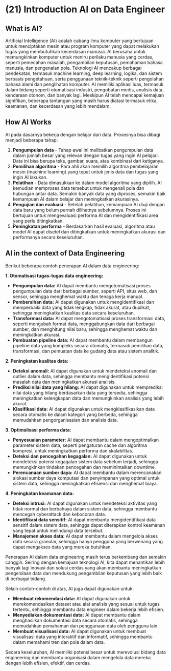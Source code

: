 # (21) Introduction AI on Data Engineer

## What is AI?

Artificial Intelligence (AI) adalah cabang ilmu komputer yang bertujuan untuk menciptakan mesin atau program komputer yang dapat melakukan tugas yang membutuhkan kecerdasan manusia. AI berusaha untuk memungkinkan komputer untuk meniru perilaku manusia yang cerdas, seperti pemecahan masalah, pengambilan keputusan, pemahaman bahasa manusia, dan pengenalan pola. Teknologi AI mencakup berbagai pendekatan, termasuk machine learning, deep learning, logika, dan sistem berbasis pengetahuan, serta penggunaan teknik-teknik seperti pengolahan bahasa alami dan penglihatan komputer. AI memiliki aplikasi luas, termasuk dalam bidang seperti otomatisasi industri, pengobatan medis, analisis data, kendaraan otonom, dan banyak lagi. Meskipun AI telah mencapai kemajuan signifikan, beberapa tantangan yang masih harus diatasi termasuk etika, keamanan, dan kecerdasan yang lebih mendalam.


## How AI Works

AI pada dasarnya bekerja dengan belajar dari data.  Prosesnya bisa dibagi menjadi beberapa tahap:
1. **Pengumpulan data**  -  Tahap awal ini melibatkan pengumpulan data dalam jumlah besar yang relevan dengan tugas yang ingin AI pelajari. Data ini bisa berupa teks, gambar, suara, atau kombinasi dari ketiganya. 
2. **Pemilihan algoritma**  -  Para ahli akan memilih algoritma pembelajaran mesin (machine learning) yang tepat untuk jenis data dan tugas yang ingin AI lakukan. 
3. **Pelatihan**  -  Data dimasukkan ke dalam model algoritma yang dipilih.  AI kemudian memproses data tersebut untuk mengenali pola dan hubungan antar data.  Semakin banyak data yang diproses, semakin baik kemampuan AI dalam belajar dan meningkatkan akurasinya.
4. **Pengujian dan evaluasi**  -  Setelah pelatihan, kemampuan AI diuji dengan data baru yang belum pernah dilihatnya sebelumnya.  Proses ini bertujuan untuk mengevaluasi performa AI dan mengidentifikasi area yang perlu ditingkatkan.
5. **Peningkatan performa**  -  Berdasarkan hasil evaluasi, algoritma atau model AI dapat disetel dan ditingkatkan untuk meningkatkan akurasi dan performanya secara keseluruhan.

## AI in the context of Data Engineering

Berikut beberapa contoh penerapan AI dalam data engineering:

**1. Otomatisasi tugas-tugas data engineering:**

* **Pengumpulan data:** AI dapat membantu mengotomatisasi proses pengumpulan data dari berbagai sumber, seperti API, situs web, dan sensor, sehingga menghemat waktu dan tenaga kerja manual.
* **Pembersihan data:** AI dapat digunakan untuk mengidentifikasi dan memperbaiki data yang tidak lengkap, tidak akurat, atau duplikat, sehingga meningkatkan kualitas data secara keseluruhan.
* **Transformasi data:** AI dapat mengotomatisasi proses transformasi data, seperti mengubah format data, menggabungkan data dari berbagai sumber, dan menghitung nilai baru, sehingga menghemat waktu dan meningkatkan akurasi.
* **Pembuatan pipeline data:** AI dapat membantu dalam membangun pipeline data yang kompleks secara otomatis, termasuk pemilihan data, transformasi, dan pemuatan data ke gudang data atau sistem analitik.

**2. Peningkatan kualitas data:**

* **Deteksi anomali:** AI dapat digunakan untuk mendeteksi anomali dan outlier dalam data, sehingga membantu mengidentifikasi potensi masalah data dan meningkatkan akurasi analisis.
* **Prediksi nilai data yang hilang:** AI dapat digunakan untuk memprediksi nilai data yang hilang berdasarkan data yang tersedia, sehingga meningkatkan kelengkapan data dan memungkinkan analisis yang lebih akurat.
* **Klasifikasi data:** AI dapat digunakan untuk mengklasifikasikan data secara otomatis ke dalam kategori yang berbeda, sehingga memudahkan pengorganisasian dan analisis data.

**3. Optimalisasi performa data:**

* **Penyesuaian parameter:** AI dapat membantu dalam mengoptimalkan parameter sistem data, seperti pengaturan cache dan algoritma kompresi, untuk meningkatkan performa dan skalabilitas.
* **Deteksi dan pencegahan kegagalan:** AI dapat digunakan untuk mendeteksi potensi kegagalan sistem data sebelum terjadi, sehingga memungkinkan tindakan pencegahan dan meminimalkan downtime.
* **Perencanaan sumber daya:** AI dapat membantu dalam merencanakan alokasi sumber daya komputasi dan penyimpanan yang optimal untuk sistem data, sehingga meningkatkan efisiensi dan menghemat biaya.

**4. Peningkatan keamanan data:**

* **Deteksi intrusi:** AI dapat digunakan untuk mendeteksi aktivitas yang tidak normal dan berbahaya dalam sistem data, sehingga membantu mencegah cyberattack dan kebocoran data.
* **Identifikasi data sensitif:** AI dapat membantu mengidentifikasi data sensitif dalam sistem data, sehingga dapat diterapkan kontrol keamanan yang tepat untuk melindungi data tersebut.
* **Manajemen akses data:** AI dapat membantu dalam mengelola akses data secara granular, sehingga hanya pengguna yang berwenang yang dapat mengakses data yang mereka butuhkan.

Penerapan AI dalam data engineering masih terus berkembang dan semakin canggih.  Seiring dengan kemajuan teknologi AI, kita dapat menantikan lebih banyak lagi inovasi dan solusi cerdas yang akan membantu meningkatkan pengelolaan data dan mendukung pengambilan keputusan yang lebih baik di berbagai bidang.

Selain contoh-contoh di atas, AI juga dapat digunakan untuk:

* **Membuat rekomendasi data:** AI dapat digunakan untuk merekomendasikan dataset atau alat analisis yang sesuai untuk tugas tertentu, sehingga membantu data engineer dalam bekerja lebih efisien.
* **Menyediakan dokumentasi data:** AI dapat membantu dalam menghasilkan dokumentasi data secara otomatis, sehingga memudahkan pemahaman dan penggunaan data oleh pengguna lain.
* **Membuat visualisasi data:** AI dapat digunakan untuk membuat visualisasi data yang interaktif dan informatif, sehingga membantu dalam memahami tren dan pola dalam data.

Secara keseluruhan, AI memiliki potensi besar untuk merevolusi bidang data engineering dan membantu organisasi dalam mengelola data mereka dengan lebih efisien, efektif, dan cerdas.
